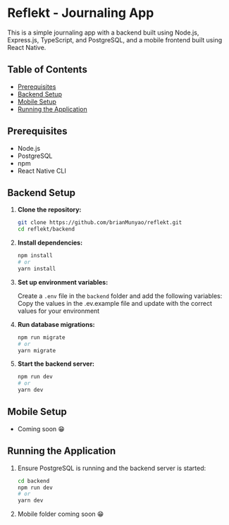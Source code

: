 # Reflekt - Journaling App

This is a simple journaling app with a backend built using Node.js, Express.js, TypeScript, and PostgreSQL, and a mobile frontend built using React Native.

## Table of Contents

- [Prerequisites](#prerequisites)
- [Backend Setup](#backend-setup)
- [Mobile Setup](#mobile-setup)
- [Running the Application](#running-the-application)

## Prerequisites

- Node.js
- PostgreSQL
- npm
- React Native CLI

## Backend Setup

1. **Clone the repository:**

   ```sh
   git clone https://github.com/brianMunyao/reflekt.git
   cd reflekt/backend
   ```

2. **Install dependencies:**

   ```sh
   npm install
   # or
   yarn install
   ```

3. **Set up environment variables:**

   Create a `.env` file in the `backend` folder and add the following variables:
   Copy the values in the .ev.example file and update with the correct values for your environment

5. **Run database migrations:**

   ```sh
   npm run migrate
   # or
   yarn migrate
   ```

6. **Start the backend server:**

   ```sh
   npm run dev
   # or
   yarn dev
   ```

## Mobile Setup
- Coming soon 😁

## Running the Application

1. Ensure PostgreSQL is running and the backend server is started:

   ```sh
   cd backend
   npm run dev
   # or
   yarn dev
   ```

2. Mobile folder coming soon 😁
